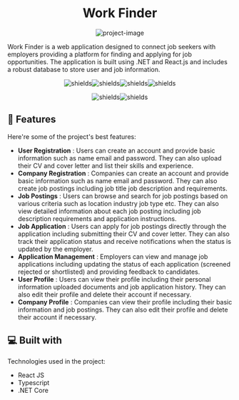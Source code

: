 <h1 align="center" id="title">Work Finder</h1>

<p align="center"><img src="https://socialify.git.ci/Rashmi-Wijesekara/job-portal/image?description=1&amp;logo=https%3A%2F%2Fimgur.com%2FZCAWrOC.png&amp;name=1&amp;owner=1&amp;pattern=Floating%20Cogs&amp;stargazers=1&amp;theme=Light" alt="project-image"></p>

<p id="description">Work Finder is a web application designed to connect job seekers with employers providing a platform for finding and applying for job opportunities. The application is built using .NET and React.js and includes a robust database to store user and job information.</p>

<p align="center"><img src="https://img.shields.io/badge/React-20232A?style=for-the-badge&amp;logo=react&amp;logoColor=61DAFB" alt="shields"><img src="https://img.shields.io/badge/TypeScript-007ACC?style=for-the-badge&amp;logo=typescript&amp;logoColor=white" alt="shields"><img src="https://img.shields.io/badge/Bootstrap-563D7C?style=for-the-badge&amp;logo=bootstrap&amp;logoColor=white" alt="shields"><img src="https://img.shields.io/badge/.NET-5C2D91?style=for-the-badge&amp;logo=.net&amp;logoColor=white" alt="shields"></p>

<p align="center">
<img src="https://img.shields.io/badge/Visual_Studio_Code-0078D4?style=for-the-badge&amp;logo=visual%20studio%20code&amp;logoColor=white" alt="shields"><img src="https://img.shields.io/badge/Visual_Studio-5C2D91?style=for-the-badge&amp;logo=visual%20studio&amp;logoColor=white" alt="shields"></p>

  
  
<h2>🧐 Features</h2>

Here're some of the project's best features:

*   **User Registration** : Users can create an account and provide basic information such as name email and password. They can also upload their CV and cover letter and list their skills and experience.
*   **Company Registration** : Companies can create an account and provide basic information such as name email and password. They can also create job postings including job title job description and requirements.
*   **Job Postings** : Users can browse and search for job postings based on various criteria such as location industry job type etc. They can also view detailed information about each job posting including job description requirements and application instructions.
*   **Job Application** : Users can apply for job postings directly through the application including submitting their CV and cover letter. They can also track their application status and receive notifications when the status is updated by the employer.
*   **Application Management** : Employers can view and manage job applications including updating the status of each application (screened rejected or shortlisted) and providing feedback to candidates.
*   **User Profile** : Users can view their profile including their personal information uploaded documents and job application history. They can also edit their profile and delete their account if necessary.
*   **Company Profile** : Companies can view their profile including their basic information and job postings. They can also edit their profile and delete their account if necessary.

  
  
<h2>💻 Built with</h2>

Technologies used in the project:

*   React JS
*   Typescript
*   .NET Core
